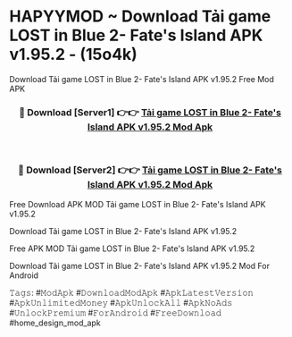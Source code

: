 # HAPYYMOD ~ Download Tải game LOST in Blue 2- Fate's Island APK v1.95.2 - (15o4k)
Download Tải game LOST in Blue 2- Fate's Island APK v1.95.2 Free Mod APK

<div align="center">
<h3>🔴 Download [Server1] 👉👉 <a href="https://apk-comot.site?title=Tải_game_LOST_in_Blue_2-_Fate's_Island_APK_v1.95.2">Tải game LOST in Blue 2- Fate's Island APK v1.95.2 Mod Apk</a></h3><br>

<h3>🔴 Download [Server2] 👉👉 <a href="https://apk-comot.site?title=Tải_game_LOST_in_Blue_2-_Fate's_Island_APK_v1.95.2">Tải game LOST in Blue 2- Fate's Island APK v1.95.2 Mod Apk</a></h3>
</div>


Free Download APK MOD Tải game LOST in Blue 2- Fate's Island APK v1.95.2

Download Tải game LOST in Blue 2- Fate's Island APK v1.95.2 

Free APK MOD Tải game LOST in Blue 2- Fate's Island APK v1.95.2 

Download Tải game LOST in Blue 2- Fate's Island APK v1.95.2 Mod For Android

𝚃𝚊𝚐𝚜: #𝙼𝚘𝚍𝙰𝚙𝚔 #𝙳𝚘𝚠𝚗𝚕𝚘𝚊𝚍𝙼𝚘𝚍𝙰𝚙𝚔 #𝙰𝚙𝚔𝙻𝚊𝚝𝚎𝚜𝚝𝚅𝚎𝚛𝚜𝚒𝚘𝚗 #𝙰𝚙𝚔𝚄𝚗𝚕𝚒𝚖𝚒𝚝𝚎𝚍𝙼𝚘𝚗𝚎𝚢 #𝙰𝚙𝚔𝚄𝚗𝚕𝚘𝚌𝚔𝙰𝚕𝚕 #𝙰𝚙𝚔𝙽𝚘𝙰𝚍𝚜 #𝚄𝚗𝚕𝚘𝚌𝚔𝙿𝚛𝚎𝚖𝚒𝚞𝚖 #𝙵𝚘𝚛𝙰𝚗𝚍𝚛𝚘𝚒𝚍 #𝙵𝚛𝚎𝚎𝙳𝚘𝚠𝚗𝚕𝚘𝚊𝚍 #home_design_mod_apk